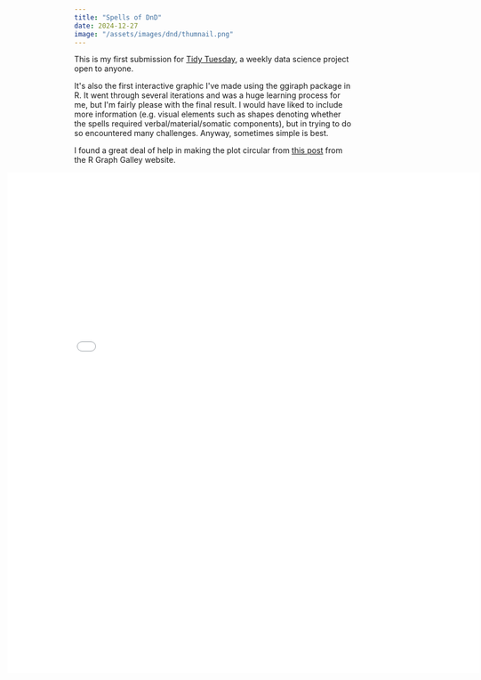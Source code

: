 ```yaml
---
title: "Spells of DnD"
date: 2024-12-27
image: "/assets/images/dnd/thumnail.png"
---
```


This is my first submission for [Tidy Tuesday](https://github.com/rfordatascience/tidytuesday), a weekly data science project open to anyone.

It's also the first interactive graphic I've made using the ggiraph package in R. It went through several iterations and was a huge learning process for me, but I'm fairly please with the final result. I would have liked to include more information (e.g. visual elements such as shapes denoting whether the spells required verbal/material/somatic components), but in trying to do so encountered many challenges. Anyway, sometimes simple is best.

I found a great deal of help in making the plot circular from [this post](https://r-graph-gallery.com/297-circular-barplot-with-groups.html) from the R Graph Galley website.
<iframe src="{{ '/assets/images/dnd/spells_v2.html' | relative_url }}" 
        width="850px" 
        height="900px"
        style="transform: translateX(-120px); border: none;">
</iframe>
